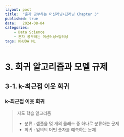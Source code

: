```yaml
---
layout: post
title:  "혼자 공부하는 머신러닝+딥러닝 Chapter 3"
published: true
date:   2024-08-04 
categories:
    - Data Science
    - 혼자 공부하는 머신러닝+딥러닝
tags: KHUDA ML
---
```

# 3. 회귀 알고리즘과 모델 규제
## 3-1. k-최근접 이웃 회귀
### k-최근접 이웃 회귀
> 지도 학습 알고리즘
> - 분류 : 샘플을 몇 개의 클래스 중 하나로 분류하는 문제
> - 회귀 : 임의의 어떤 숫자를 예측하는 문제